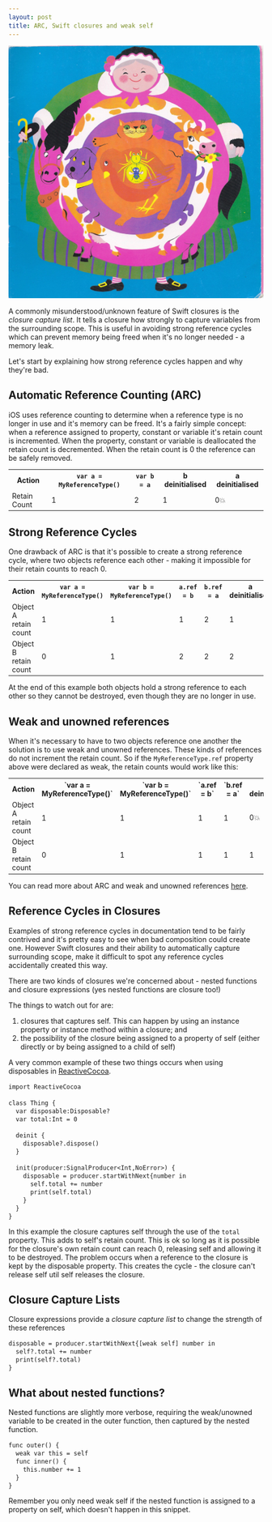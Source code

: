 ```yaml
---
layout: post
title: ARC, Swift closures and weak self
---
```

<img src="/images/fulls/swallowed_a_fly.jpg" class="fit image">

A commonly misunderstood/unknown feature of Swift closures is the *closure capture list*. It tells a closure how strongly to capture variables from the surrounding scope. This is useful in avoiding strong reference cycles which can prevent memory being freed when it's no longer needed - a memory leak.

Let's start by explaining how strong reference cycles happen and why they're bad.

Automatic Reference Counting (ARC)
----------------------------------
iOS uses reference counting to determine when a reference type is no longer in use and it's memory can be freed.
It's a fairly simple concept: when a reference assigned to property, constant or variable it's retain count is incremented.
When the property, constant or variable is deallocated the retain count is decremented.
When the retain count is 0 the reference can be safely removed.

<table>
<tr>
<th>Action</th>
<th><code>var a = MyReferenceType()</code></th>
<th><code>var b = a</code></th>
<th>b deinitialised</th>
<th>a deinitialised</th>
</tr>
<tr>
<td>Retain Count</td>
<td>1</td>
<td>2</td>
<td>1</td>
<td>0💥</td>
</tr>
</table>

Strong Reference Cycles
-----------------------
One drawback of ARC is that it's possible to create a strong reference cycle, where two objects reference each other - making it impossible for their retain counts to reach 0.

<table>
<tr>
<th>Action</th>
<th><code>var a = MyReferenceType()</code></th>
<th><code>var b = MyReferenceType()</code></th>
<th><code>a.ref = b</code></th>
<th><code>b.ref = a</code></th>
<th>a deinitialised</th>
<th>b deinitialised</th>
</tr>
<tr>
<td>Object A retain count</td>
<td>1</td>
<td>1</td>
<td>1</td>
<td>2</td>
<td>1</td>
<td>1</td>
</tr>
<tr>
<td>Object B retain count</td>
<td>0</td>
<td>1</td>
<td>2</td>
<td>2</td>
<td>2</td>
<td>1</td>
</tr>
</table>

At the end of this example both objects hold a strong reference to each other so they cannot be destroyed, even though they are no longer in use.

Weak and unowned references
---------------------------
When it's necessary to have to two objects reference one another the solution is to use weak and unowned references. These kinds of references do not increment the retain count. So if the `MyReferenceType.ref` property above were declared as weak, the retain counts would work like this:
<table>
<tr>
<th>Action</th>
<th>`var a = MyReferenceType()`</th>
<th>`var b = MyReferenceType()`</th>
<th>`a.ref = b`</th>
<th>`b.ref = a`</th>
<th>a deinitialised</th>
<th>b deinitialised</th>
</tr>
<tr>
<td>Object A retain count</td>
<td>1</td>
<td>1</td>
<td>1</td>
<td>1</td>
<td>0💥</td>
</td></td>
</tr>
<tr>
<td>Object B retain count</td>
<td>0</td>
<td>1</td>
<td>1</td>
<td>1</td>
<td>1</td>
<td>0💥</td>
</tr>
</table>

You can read more about ARC and weak and unowned references [here](https://developer.apple.com/library/ios/documentation/Swift/Conceptual/Swift_Programming_Language/AutomaticReferenceCounting.html).

Reference Cycles in Closures
----------------------------
Examples of strong reference cycles in documentation tend to be fairly contrived and it's pretty easy to see when bad composition could create one. However Swift closures and their ability to automatically capture surrounding scope, make it difficult to spot any reference cycles accidentally created this way.

There are two kinds of closures we're concerned about - nested functions and closure expressions (yes nested functions are closure too!)

The things to watch out for are:

1. closures that captures self. This can happen by using an instance property or instance method within a closure; and
2. the possibility of the closure being assigned to a property of self (either directly or by being assigned to a child of self)

A very common example of these two things occurs when using disposables in [ReactiveCocoa](https://github.com/ReactiveCocoa/ReactiveCocoa).

    import ReactiveCocoa

    class Thing {
      var disposable:Disposable?
      var total:Int = 0

      deinit {
        disposable?.dispose()
      }

      init(producer:SignalProducer<Int,NoError>) {
        disposable = producer.startWithNext{number in
          self.total += number
          print(self.total)
        }
      }
    }

In this example the closure captures self through the use of the `total` property. This adds to self's retain count.
This is ok so long as it is possible for the closure's own retain count can reach 0, releasing self and allowing it to be destroyed.
The problem occurs when a reference to the closure is kept by the disposable property.
This creates the cycle - the closure can't release self util self releases the closure.

Closure Capture Lists
---------------------------
Closure expressions provide a *closure capture list* to change the strength of these references

    disposable = producer.startWithNext{[weak self] number in
      self?.total += number
      print(self?.total)
    }

What about nested functions?
----------------------------
Nested functions are slightly more verbose, requiring the weak/unowned variable to be created in the outer function, then captured by the nested function.

    func outer() {
      weak var this = self
      func inner() {
        this.number += 1
      }
    }

Remember you only need weak self if the nested function is assigned to a property on self, which doesn't happen in this snippet.
